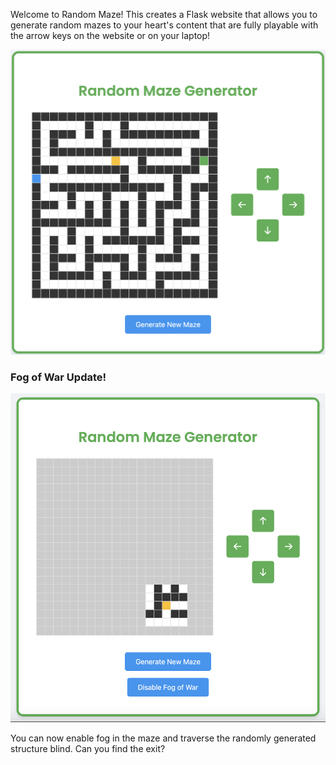 Welcome to Random Maze! This creates a Flask website that allows you to generate random mazes to your heart's content that are fully playable with the arrow keys on the website or on your laptop!

![Maze](maze.png)

### Fog of War Update!

![Maze](fog.png)

You can now enable fog in the maze and traverse the randomly generated structure blind. Can you find the exit?